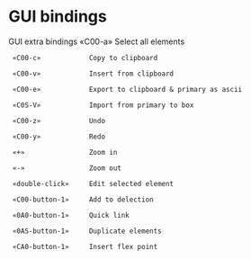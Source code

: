 # GUI bindings

  GUI extra bindings
     «C00-a»            Select all elements

     «C00-c»            Copy to clipboard

     «C00-v»            Insert from clipboard

     «C00-e»            Export to clipboard & primary as ascii

     «C0S-V»            Import from primary to box

     «C00-z»            Undo

     «C00-y»            Redo

     «+»                Zoom in

     «-»                Zoom out

     «double-click»     Edit selected element

     «C00-button-1»     Add to delection

     «0A0-button-1»     Quick link

     «0AS-button-1»     Duplicate elements

     «CA0-button-1»     Insert flex point

